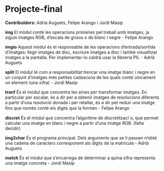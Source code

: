 Projecte-final
==============

**Contribuïdors:** Adrià Auguets, Felipe Arango i Jordi Masip

**img**	El mòdul conté les operacions primàries pel treball amb imatges, ja siguin imatges RGB, d’escala de grisos o de blanc i negre -	Felipe Arango

**imgio**	Aquest mòdul és el responsable de les operacions d’entrada/sortida d’imatges: llegir imatges de disc, escriure imatges a disc i també visualitzar imatges a la pantalla. Per implementar-lo caldrà usar la llibreria PIL - Adrià Auguets

**split**	El mòdul té com a responsabilitat trencar una imatge blanc i negre en un conjunt d’imatges més petites cadascuna de les quals conté únicament un element (una xifra) -	Jordi Masip

**tranf**	És el mòdul que concentra les eines per transformar imatges. En particular per escalar, és a dir per a obtenir imatges de resolucions diferents a partir d’una resolució donada i per retallar, és a dir per reduir una imatge ﬁns que només conté els dígits que la formen -	Felipe Arango

**discret**	És el mòdul que concentra l’algoritme de discretitzaci´o, que permet calcular una imatge en blanc i negre a partir d’una imatge RGB.	(falta decidir)

**img2char**	És el programa principal. Dels arguments que se li passen n’obté una cadena de caràcters corresponent als dígits de la matrícula -	Adrià Auguets

**match**	És el mòdul que s’encarrega de determinar a quina xifra representa una imatge concreta - Jordi Masip
